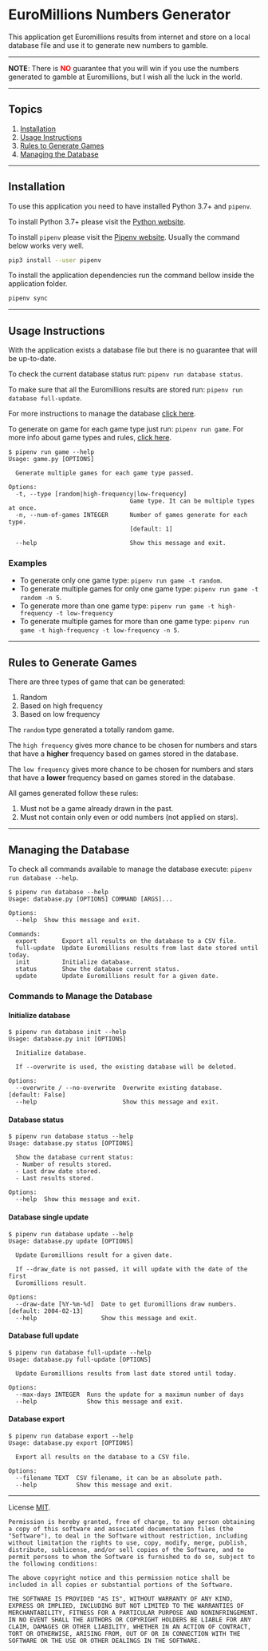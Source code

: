 # EuroMillions Numbers Generator

This application get Euromillions results from internet and store on a local database file and use it to generate new numbers to gamble.

---

**NOTE**: There is <span style="color:red">**NO**</span> guarantee that you will win if you use the numbers generated to gamble at Euromillions, but I wish all the luck in the world.

---

## Topics

1. [Installation](#installation)
1. [Usage Instructions](#usage-instructions)
1. [Rules to Generate Games](#rules-to-generate-games)
1. [Managing the Database](#managing-the-database)

---

## Installation

To use this application you need to have installed Python 3.7+ and `pipenv`.

To install Python 3.7+ please visit the [Python website](https://www.python.org/).

To install `pipenv` please visit the [Pipenv website](https://pipenv-fork.readthedocs.io/en/latest/install.html#installing-pipenv). Usually the command below works very well.

```bash
pip3 install --user pipenv
```

To install the application dependencies run the command bellow inside the application folder.

```bash
pipenv sync
```

---

## Usage Instructions

With the application exists a database file but there is no guarantee that will be up-to-date.

To check the current database status run: `pipenv run database status`.

To make sure that all the Euromillions results are stored run: `pipenv run database full-update`.

For more instructions to manage the database [click here](#managing-the-database).

To generate on game for each game type just run: `pipenv run game`. For more info about game types and rules, [click here](#rules-to-generate-games).

```text
$ pipenv run game --help
Usage: game.py [OPTIONS]

  Generate multiple games for each game type passed.

Options:
  -t, --type [random|high-frequency|low-frequency]
                                  Game type. It can be multiple types at once.
  -n, --num-of-games INTEGER      Number of games generate for each type.
                                  [default: 1]

  --help                          Show this message and exit.
```

### Examples

- To generate only one game type: `pipenv run game -t random`.
- To generate multiple games for only one game type: `pipenv run game -t random -n 5`.
- To generate more than one game type: `pipenv run game -t high-frequency -t low-frequency`
- To generate multiple games for more than one game type: `pipenv run game -t high-frequency -t low-frequency -n 5`.

---

## Rules to Generate Games

There are three types of game that can be generated:

1. Random
1. Based on high frequency
1. Based on low frequency

The `random` type generated a totally random game.

The `high frequency` gives more chance to be chosen for numbers and stars that have a **higher** frequency based on games stored in the database.

The `low frequency` gives more chance to be chosen for numbers and stars that have a **lower** frequency based on games stored in the database.

All games generated follow these rules:

1. Must not be a game already drawn in the past.
1. Must not contain only even or odd numbers (not applied on stars).

---

## Managing the Database

To check all commands available to manage the database execute: `pipenv run database --help`.

```text
$ pipenv run database --help
Usage: database.py [OPTIONS] COMMAND [ARGS]...

Options:
  --help  Show this message and exit.

Commands:
  export       Export all results on the database to a CSV file.
  full-update  Update Euromillions results from last date stored until today.
  init         Initialize database.
  status       Show the database current status.
  update       Update Euromillions result for a given date.
```

### Commands to Manage the Database

#### Initialize database

```text
$ pipenv run database init --help
Usage: database.py init [OPTIONS]

  Initialize database.

  If --overwrite is used, the existing database will be deleted.

Options:
  --overwrite / --no-overwrite  Overwrite existing database.  [default: False]
  --help                        Show this message and exit.
```

#### Database status

```text
$ pipenv run database status --help
Usage: database.py status [OPTIONS]

  Show the database current status:
  - Number of results stored.
  - Last draw date stored.
  - Last results stored.

Options:
  --help  Show this message and exit.
```

#### Database single update

```text
$ pipenv run database update --help
Usage: database.py update [OPTIONS]

  Update Euromillions result for a given date.

  If --draw_date is not passed, it will update with the date of the first
  Euromillions result.

Options:
  --draw-date [%Y-%m-%d]  Date to get Euromillions draw numbers.  [default: 2004-02-13]
  --help                  Show this message and exit.
```

#### Database full update

```text
$ pipenv run database full-update --help
Usage: database.py full-update [OPTIONS]

  Update Euromillions results from last date stored until today.

Options:
  --max-days INTEGER  Runs the update for a maximun number of days
  --help              Show this message and exit.
```

#### Database export

```text
$ pipenv run database export --help
Usage: database.py export [OPTIONS]

  Export all results on the database to a CSV file.

Options:
  --filename TEXT  CSV filename, it can be an absolute path.
  --help           Show this message and exit.
```

---

License [MIT](https://opensource.org/licenses/MIT).

```text
Permission is hereby granted, free of charge, to any person obtaining a copy of this software and associated documentation files (the "Software"), to deal in the Software without restriction, including without limitation the rights to use, copy, modify, merge, publish, distribute, sublicense, and/or sell copies of the Software, and to permit persons to whom the Software is furnished to do so, subject to the following conditions:

The above copyright notice and this permission notice shall be included in all copies or substantial portions of the Software.

THE SOFTWARE IS PROVIDED "AS IS", WITHOUT WARRANTY OF ANY KIND, EXPRESS OR IMPLIED, INCLUDING BUT NOT LIMITED TO THE WARRANTIES OF MERCHANTABILITY, FITNESS FOR A PARTICULAR PURPOSE AND NONINFRINGEMENT. IN NO EVENT SHALL THE AUTHORS OR COPYRIGHT HOLDERS BE LIABLE FOR ANY CLAIM, DAMAGES OR OTHER LIABILITY, WHETHER IN AN ACTION OF CONTRACT, TORT OR OTHERWISE, ARISING FROM, OUT OF OR IN CONNECTION WITH THE SOFTWARE OR THE USE OR OTHER DEALINGS IN THE SOFTWARE.
```
